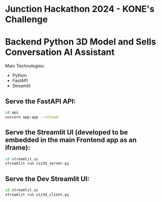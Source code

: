 # Junction Hackathon 2024 - KONE's Challenge

# Backend Python 3D Model and Sells Conversation AI Assistant

Main Technologies:
- Python
- FastAPI
- Streamlit


## Serve the FastAPI API:

```bash
cd api
uvicorn app:app --reload
```

## Serve the Streamlit UI (developed to be embedded in the main Frontend app as an iframe):

```bash
cd streamlit_ui
streamlit run viz3d_server.py
```

## Serve the Dev Streamlit UI:

```bash
cd streamlit_ui
streamlit run viz3d_client.py
```
